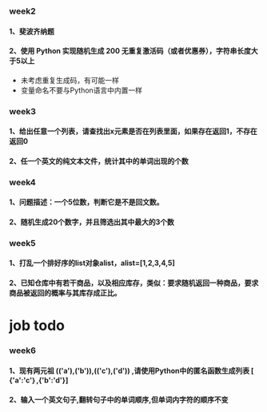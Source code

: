 ### week2

#### 1、斐波齐纳题

#### 2、使用 Python 实现随机生成 200 无重复激活码（或者优惠券），字符串长度大于5以上

- 未考虑重复生成码，有可能一样
- 变量命名不要与Python语言中内置一样

### week3

#### 1、给出任意一个列表，请查找出x元素是否在列表里面，如果存在返回1，不存在返回0

#### 2、任一个英文的纯文本文件，统计其中的单词出现的个数

### week4

#### 1、问题描述：一个5位数，判断它是不是回文数。

#### 2、随机生成20个数字，并且筛选出其中最大的3个数

### week5

#### 1、打乱一个排好序的list对象alist，alist=[1,2,3,4,5]

#### 2、已知仓库中有若干商品，以及相应库存，类似：要求随机返回一种商品，要求商品被返回的概率与其库存成正比。

# job todo

### week6

#### 1、现有两元祖 (('a'),('b')),(('c'),('d')) ,请使用Python中的匿名函数生成列表 [ {'a':'c'｝,{'b':'d'}]

#### 2、输入一个英文句子,翻转句子中的单词顺序,但单词内字符的顺序不变